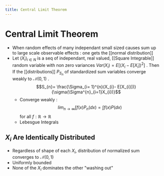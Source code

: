 ```yaml
---
title: Central Limit Theorem
---
```


# Central Limit Theorem
- When random effects of many independant small sized causes sum up to large scale observable effects : one gets the [[normal distribution]]
- Let $(X_{i})_{i\in N}$ is a seq of independant, real valued, [[Square Integrable]] random variable with non zero variances $Var(X_{i}) = E[(X_{i}- E[X_{i}])^{2}]$ . Then If the [[distributions]] $P_{S_{n}}$ of standardized sum variables converge weakly to $\mathscr{N}(0,1)$ . $$S_{n}= \frac{\Sigma_{i= 1}^{n}(X_{i}- E[X_{i}])}{\sigma(\Sigma^{n}_{i=1}X_{i})}$$
	- Converge weakly : $$lim_{n\rightarrow\infty}\int f(x)P_{n}(dx) = \int f(x)P(dx)$$ for all $f: \mathbb{R} \rightarrow \mathbb{R}$
	- Lebesgue Integrals

## $X_{i}$ Are Identically Distributed
- Regardless of shape of each $X_{i}$, distribution of normalized sum converges to $\mathscr{N}(0,1)$ 
- Uniformly bounded
- None of the $X_{i}$ dominates the other "washing out"






































